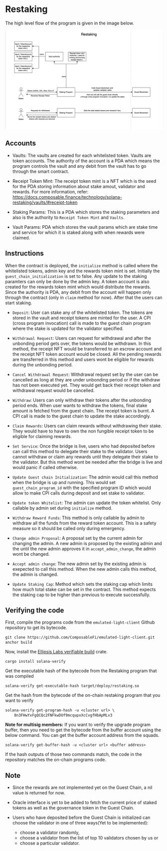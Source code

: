 # Restaking

The high level flow of the program is given in the image below.

![Flow of restaking](./restaking-flow.png)

## Accounts

- Vaults: The vaults are created for each whitelisted token. Vaults
  are token accounts. The authority of the account is a PDA which
  means the program controls the vault and any debit from the vault
  has to go through the smart contract.

- Receipt Token Mint: The receipt token mint is a NFT which is the
  seed for the PDA storing information about stake amout, validator
  and rewards. For more information, refer:
  https://docs.composable.finance/technology/solana-restaking/vaults/#receipt-token

- Staking Params: This is a PDA which stores the staking parameters
  and also is the authority to `Receipt Token Mint` and `Vaults`.

- Vault Params: PDA which stores the vault params which are stake time
  and service for which it is staked along with when rewards were
  claimed.

## Instructions

When the contract is deployed, the `initialize` method is called where
the whitelisted tokens, admin key and the rewards
token mint is set. Initially the `guest_chain_initialization` is set to
false. Any update to the staking paramters can only be
done by the admin key. A token account is also created for the
rewards token mint which would distribute the rewards. Since the
authority is PDA, any debit from the account will happen only through
the contract (only in `claim` method for now). After that the users
can start staking.

- `Deposit`: User can stake any of the whitelisted token. The tokens
  are stored in the vault and receipt tokens are minted for the user.
  A CPI (cross program invocation) call is made to the guest chain
  program where the stake is updated for the validator specified.

- `Withdrawal Request`: Users can request for withdrawal and after the
  unbonding period gets over, the tokens would be withdrawn. In this method,
  the receipt NFT would be transferred to an escrow account and the receipt
  NFT token account would be closed. All the pending rewards are transferred
  in this method and users wont be eligible for rewards during the unbonding
  period.

- `Cancel Withdrawal Request`: Withdrawal request set by the user can be 
  cancelled as long at they are under unbonding period or if the withdraw 
  has not been executed yet. They would get back their receipt token and 
  withdrawal request would be cancelled.

- `Withdraw`: Users can only withdraw their tokens after the unbonding
  period ends. When user wants to withdraw the tokens, final stake amount
  is fetched from the guest chain. The receipt token is burnt. A CPI call
  is made to the guest chain to update the stake accordingly.

- `Claim Rewards`: Users can claim rewards without withdrawing their
  stake. They would have to have to own the non fungible receipt
  token to be eligible for claiming rewards.

- `Set Service`: Once the bridge is live, users who had deposited before
  can call this method to delegate their stake to the validator. Users
  cannot withdraw or claim any rewards until they delegate their stake
  to the validator. But this method wont be needed after the bridge is
  live and would panic if called otherwise.

- `Update Guest chain Initialization`: The admin would call this method
  when the bridge is up and running. This would set `guest_chain_program_id`
  with the specified program ID which would allow to make CPI calls during
  deposit and set stake to validator.

- `Update token Whitelist`: The admin can update the token whitelist.
  Only callable by admin set during `initialize` method.

- `Withdraw Reward Funds`: This method is only callable by admin to
  withdraw all the funds from the reward token account. This is a
  safety measure so it should be called only during emergency.

- `Change admin Proposal`: A proposal set by the current admin for 
  changing the admin. A new admin is proposed by the existing admin
  and the until the new admin approves it in `accept_admin_change`,
  the admin wont be changed.

- `Accept admin change`: The new admin set by the existing admin is
  exepected to call this method. When the new admin calls this method,
  the admin is changed.

- `Update Staking Cap`: Method which sets the staking cap which limits
  how much total stake can be set in the contract. This method expects
  the staking cap to be higher than previous to execute successfully.

## Verifying the code

First, compile the programs code from the `emulated-light-client` Github
repository to get its bytecode.

    git clone https://github.com/ComposableFi/emulated-light-client.git
    anchor build

Now, install the [Ellipsis Labs verifiable
build](https://crates.io/crates/solana-verify) crate.

    cargo install solana-verify

Get the executable hash of the bytecode from the Restaking program that was
compiled

    solana-verify get-executable-hash target/deploy/restaking.so

Get the hash from the bytecode of the on-chain restaking program that you want
to verify

    solana-verify get-program-hash -u <cluster url> \
        8n3FHwYxFgQCQc2FNFkwDUf9mcqupxXcCvgfHbApMLv3

**Note for multisig members:** If you want to verify the upgrade program buffer,
then you need to get the bytecode from the buffer account using the below
command. You can get the buffer account address from the squads.

    solana-verify get-buffer-hash -u <cluster url> <buffer address>

If the hash outputs of those two commands match, the code in the
repository matches the on-chain programs code.

## Note

- Since the rewards are not implemented yet on the Guest Chain, a nil value is
  returned for now.

- Oracle interface is yet to be added to fetch the current price of staked
  tokens as well as the governance token in the Guest Chain.

- Users who have deposited before the Guest Chain is initialized can choose the
  validator in one of three ways(Yet to be implemented):
  - choose a validator randomly,
  - choose a validator from the list of top 10 validators chosen by us or
  - choose a particular validator.
